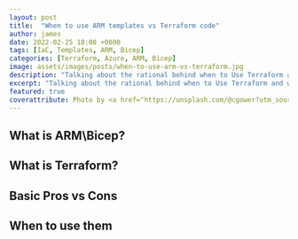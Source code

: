 ```yaml
---
layout: post
title:  "When to use ARM templates vs Terraform code"
author: james
date: 2022-02-25 18:00 +0000
tags: [IaC, Templates, ARM, Bicep]
categories: [Terraform, Azure, ARM, Bicep]
image: assets/images/posts/when-to-use-arm-vs-terraform.jpg
description: "Talking about the rational behind when to Use Terraform and when to use ARM\Bicep."
excerpt: "Talking about the rational behind when to Use Terraform and when to use ARM\Bicep."
featured: true
coverattribute: Photo by <a href="https://unsplash.com/@cgower?utm_source=unsplash&utm_medium=referral&utm_content=creditCopyText">Christopher Gower</a> on <a href="https://unsplash.com/s/photos/code?utm_source=unsplash&utm_medium=referral&utm_content=creditCopyText">Unsplash</a>
---
```


## What is ARM\Bicep?

## What is Terraform?

## Basic Pros vs Cons

## When to use them

